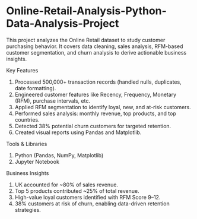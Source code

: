# Online-Retail-Analysis-Python-Data-Analysis-Project
This project analyzes the Online Retail dataset to study customer purchasing behavior.
It covers data cleaning, sales analysis, RFM-based customer segmentation, and churn analysis to derive actionable business insights.

 Key Features

1. Processed 500,000+ transaction records (handled nulls, duplicates, date formatting).
2. Engineered customer features like Recency, Frequency, Monetary (RFM), purchase intervals, etc.
3. Applied RFM segmentation to identify loyal, new, and at-risk customers.
4. Performed sales analysis: monthly revenue, top products, and top countries.
5. Detected 38% potential churn customers for targeted retention.
6. Created visual reports using Pandas and Matplotlib.

Tools & Libraries

1. Python (Pandas, NumPy, Matplotlib)
2. Jupyter Notebook

Business Insights

1. UK accounted for ~80% of sales revenue.
2. Top 5 products contributed ~25% of total revenue.
3. High-value loyal customers identified with RFM Score 9–12.
4. 38% customers at risk of churn, enabling data-driven retention strategies.
